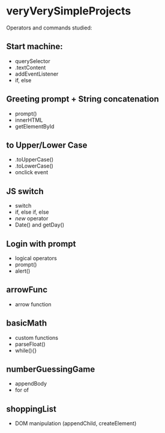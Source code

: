# veryVerySimpleProjects

Operators and commands studied:

## Start machine:
- querySelector
- .textContent
- addEventListener
- if, else

## Greeting prompt + String concatenation
- prompt()
- innerHTML
- getElementById

## to Upper/Lower Case
- .toUpperCase()
- .toLowerCase()
- onclick event

## JS switch
- switch
- if, else if, else
- *new* operator
- Date() and getDay()

## Login with prompt
- logical operators
- prompt()
- alert()

## arrowFunc
- arrow function

## basicMath
- custom functions
- parseFloat()
- while(){}

## numberGuessingGame
- appendBody
- for of

## shoppingList
- DOM manipulation (appendChild, createElement)